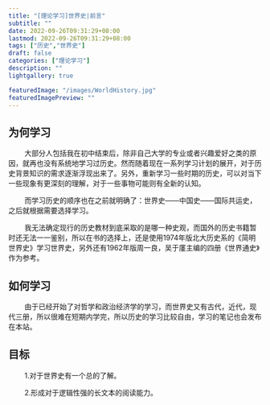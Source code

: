 ```yaml
---
title: "[理论学习]世界史|前言"
subtitle: ""
date: 2022-09-26T09:31:29+08:00
lastmod: 2022-09-26T09:31:29+08:00
tags: ["历史","世界史"]
draft: false
categories: ["理论学习"]
description: ""
lightgallery: true

featuredImage: "/images/WorldHistory.jpg"
featuredImagePreview: ""
---
```


## 为何学习

&emsp; &emsp;大部分人包括我在初中结束后，除非自己大学的专业或者兴趣爱好之类的原因，就再也没有系统地学习过历史。然而随着现在一系列学习计划的展开，对于历史背景知识的需求逐渐浮现出来了。另外，重新学习一些时期的历史，可以对当下一些现象有更深刻的理解，对于一些事物可能则有全新的认知。

&emsp; &emsp;而学习历史的顺序也在之前就明确了：世界史——中国史——国际共运史，之后就根据需要选择学习。

&emsp; &emsp;我无法确定现行的历史教材到底采取的是哪一种史观，而国外的历史书籍暂时还无法一一鉴别，所以在书的选择上，还是使用1974年版北大历史系的《简明世界史》学习世界史，另外还有1962年版周一良，吴于廑主编的四册《世界通史》作为参考。

## 如何学习

&emsp; &emsp;由于已经开始了对哲学和政治经济学的学习，而世界史又有古代，近代，现代三册，所以很难在短期内学完，所以历史的学习比较自由，学习的笔记也会发布在本站。

## 目标

&emsp; &emsp;1.对于世界史有一个总的了解。

&emsp; &emsp;2.形成对于逻辑性强的长文本的阅读能力。